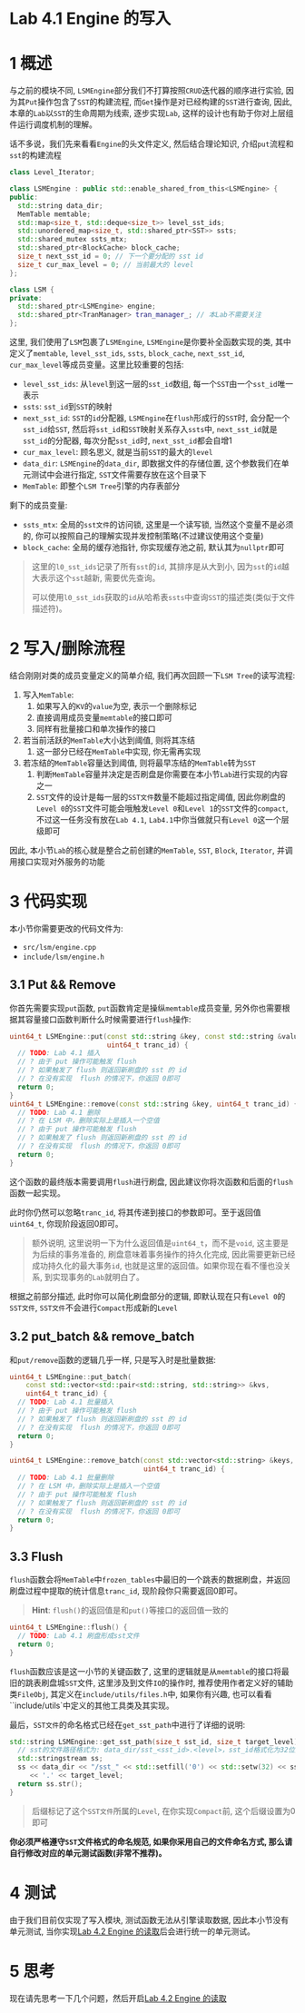 # Lab 4.1 Engine 的写入
# 1 概述
与之前的模块不同, `LSMEngine`部分我们不打算按照`CRUD`迭代器的顺序进行实验, 因为其`Put`操作包含了`SST`的构建流程, 而`Get`操作是对已经构建的`SST`进行查询, 因此, 本章的`Lab`以`SST`的生命周期为线索, 逐步实现`Lab`, 这样的设计也有助于你对上层组件运行调度机制的理解。

话不多说，我们先来看看`Engine`的头文件定义, 然后结合理论知识, 介绍`put`流程和`sst`的构建流程
```cpp
class Level_Iterator;

class LSMEngine : public std::enable_shared_from_this<LSMEngine> {
public:
  std::string data_dir;
  MemTable memtable;
  std::map<size_t, std::deque<size_t>> level_sst_ids;
  std::unordered_map<size_t, std::shared_ptr<SST>> ssts;
  std::shared_mutex ssts_mtx;
  std::shared_ptr<BlockCache> block_cache;
  size_t next_sst_id = 0; // 下一个要分配的 sst id
  size_t cur_max_level = 0; // 当前最大的 level
};

class LSM {
private:
  std::shared_ptr<LSMEngine> engine;
  std::shared_ptr<TranManager> tran_manager_; // 本Lab不需要关注
};
```

这里, 我们使用了`LSM`包裹了`LSMEngine`, `LSMEngine`是你要补全函数实现的类, 其中定义了`memtable`, `level_sst_ids`, `ssts`, `block_cache`, `next_sst_id`, `cur_max_level`等成员变量。这里比较重要的包括:
- `level_sst_ids`: 从`level`到这一层的`sst_id`数组, 每一个`SST`由一个`sst_id`唯一表示
- `ssts`: `sst_id`到`SST`的映射
- `next_sst_id`: `SST`的`id`分配器, `LSMEngine`在`flush`形成行的`SST`时, 会分配一个`sst_id`给`SST`, 然后将`sst_id`和`SST`映射关系存入`ssts`中, `next_sst_id`就是`sst_id`的分配器, 每次分配`sst_id`时, `next_sst_id`都会自增1
- `cur_max_level`: 顾名思义, 就是当前`SST`的最大的`level`
- `data_dir`: `LSMEngine`的`data_dir`, 即数据文件的存储位置, 这个参数我们在单元测试中会进行指定, `SST`文件需要存放在这个目录下
- `MemTable`: 即整个`LSM Tree`引擎的内存表部分
   
剩下的成员变量:
- `ssts_mtx`: 全局的`sst文件`的访问锁, 这里是一个读写锁, 当然这个变量不是必须的, 你可以按照自己的理解实现并发控制策略(不过建议使用这个变量)
- `block_cache`: 全局的缓存池指针, 你实现缓存池之前, 默认其为`nullptr`即可

> 这里的`l0_sst_ids`记录了所有`sst`的`id`, 其排序是从大到小, 因为`sst`的`id`越大表示这个`sst`越新, 需要优先查询。
>
> 可以使用`l0_sst_ids`获取的`id`从哈希表`ssts`中查询`SST`的描述类(类似于文件描述符)。

# 2 写入/删除流程
结合刚刚对类的成员变量定义的简单介绍, 我们再次回顾一下`LSM Tree`的读写流程:

1. 写入`MemTable`:
   1. 如果写入的`KV`的`value`为空, 表示一个删除标记
   2. 直接调用成员变量`memtable`的接口即可
   3. 同样有批量接口和单次操作的接口
2. 若当前活跃的`MemTable`大小达到阈值, 则将其冻结
   1. 这一部分已经在`MemTable`中实现, 你无需再实现
3. 若冻结的`MemTable`容量达到阈值, 则将最早冻结的`MemTable`转为`SST`
   1. 判断`MemTable`容量并决定是否刷盘是你需要在本小节`Lab`进行实现的内容之一
   2. `SST`文件的设计是每一层的`SST文件`数量不能超过指定阈值, 因此你刷盘的`Level 0`的`SST`文件可能会哦触发`Level 0`和`Level 1`的`SST`文件的`compact`, 不过这一任务没有放在`Lab 4.1`, `Lab4.1`中你当做就只有`Level 0`这一个层级即可

因此, 本小节`Lab`的核心就是整合之前创建的`MemTable`, `SST`, `Block`, `Iterator`, 并调用接口实现对外服务的功能

# 3 代码实现
本小节你需要更改的代码文件为:
- `src/lsm/engine.cpp`
- `include/lsm/engine.h`

## 3.1 Put && Remove
你首先需要实现`put`函数, `put`函数肯定是操纵`memtable`成员变量, 另外你也需要根据其容量接口函数判断什么时候需要进行`flush`操作:
```cpp
uint64_t LSMEngine::put(const std::string &key, const std::string &value,
                        uint64_t tranc_id) {
  // TODO: Lab 4.1 插入
  // ? 由于 put 操作可能触发 flush
  // ? 如果触发了 flush 则返回新刷盘的 sst 的 id
  // ? 在没有实现  flush 的情况下，你返回 0即可
  return 0;
}
uint64_t LSMEngine::remove(const std::string &key, uint64_t tranc_id) {
  // TODO: Lab 4.1 删除
  // ? 在 LSM 中，删除实际上是插入一个空值
  // ? 由于 put 操作可能触发 flush
  // ? 如果触发了 flush 则返回新刷盘的 sst 的 id
  // ? 在没有实现  flush 的情况下，你返回 0即可
  return 0;
}
```

这个函数的最终版本需要调用`flush`进行刷盘, 因此建议你将次函数和后面的`flush`函数一起实现。

此时你仍然可以忽略`tranc_id`, 将其传递到接口的参数即可。至于返回值`uint64_t`, 你现阶段返回0即可。

> 额外说明, 这里说明一下为什么返回值是`uint64_t`，而不是`void`, 这主要是为后续的事务准备的, 刷盘意味着事务操作的持久化完成, 因此需要更新已经成功持久化的最大事务`id`, 也就是这里的返回值。如果你现在看不懂也没关系, 到实现事务的`Lab`就明白了。


根据之前部分描述, 此时你可以简化刷盘部分的逻辑, 即默认现在只有`Level 0`的`SST文件`, `SST文件`不会进行`Compact`形成新的`Level`



## 3.2 put_batch && remove_batch
和`put/remove`函数的逻辑几乎一样, 只是写入时是批量数据:
```cpp
uint64_t LSMEngine::put_batch(
    const std::vector<std::pair<std::string, std::string>> &kvs,
    uint64_t tranc_id) {
  // TODO: Lab 4.1 批量插入
  // ? 由于 put 操作可能触发 flush
  // ? 如果触发了 flush 则返回新刷盘的 sst 的 id
  // ? 在没有实现  flush 的情况下，你返回 0即可
  return 0;
}

uint64_t LSMEngine::remove_batch(const std::vector<std::string> &keys,
                                 uint64_t tranc_id) {
  // TODO: Lab 4.1 批量删除
  // ? 在 LSM 中，删除实际上是插入一个空值
  // ? 由于 put 操作可能触发 flush
  // ? 如果触发了 flush 则返回新刷盘的 sst 的 id
  // ? 在没有实现  flush 的情况下，你返回 0即可
  return 0;
}
```

## 3.3 Flush
`flush`函数会将`MemTable`中`frozen_tables`中最旧的一个跳表的数据刷盘，并返回刷盘过程中提取的统计信息`tranc_id`, 现阶段你只需要返回0即可。

> **Hint**:
> `flush()`的返回值是和`put()`等接口的返回值一致的

```cpp
uint64_t LSMEngine::flush() {
  // TODO: Lab 4.1 刷盘形成sst文件
  return 0;
}
```
`flush`函数应该是这一小节的关键函数了, 这里的逻辑就是从`memtable`的接口将最旧的跳表刷盘城`SST`文件, 这里涉及到文件`IO`的操作时, 推荐使用作者定义好的辅助类`FileObj`, 其定义在`include/utils/files.h`中, 如果你有兴趣, 也可以看看``include/utils`中定义的其他工具类及其实现。

最后，`SST文件`的命名格式已经在`get_sst_path`中进行了详细的说明:
```cpp
std::string LSMEngine::get_sst_path(size_t sst_id, size_t target_level) {
  // sst的文件路径格式为: data_dir/sst_<sst_id>.<level>，sst_id格式化为32位数字
  std::stringstream ss;
  ss << data_dir << "/sst_" << std::setfill('0') << std::setw(32) << sst_id
     << '.' << target_level;
  return ss.str();
}
```
> 后缀标记了这个`SST文件`所属的`Level`, 在你实现`Compact`前, 这个后缀设置为0即可

**你必须严格遵守`SST`文件格式的命名规范, 如果你采用自己的文件命名方式, 那么请自行修改对应的单元测试函数(非常不推荐)。**

# 4 测试
由于我们目前仅实现了写入模块, 测试函数无法从引擎读取数据, 因此本小节没有单元测试, 当你实现[Lab 4.2 Engine 的读取](./lab4.2-Engine-read.md)后会进行统一的单元测试。

# 5 思考
现在请先思考一下几个问题，然后开启[Lab 4.2 Engine 的读取](./lab4.2-Engine-read.md)
